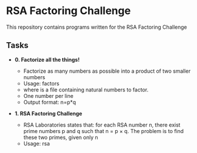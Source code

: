 # RSA Factoring Challenge

This repository contains programs written for the RSA Factoring Challenge

## Tasks

* **0. Factorize all the things!**
  * Factorize as many numbers as possible into a product of two smaller numbers
  * Usage: factors <file>
  * where <file> is a file containing natural numbers to factor.
  * One number per line
  * Output format: n=p*q

* **1. RSA Factoring Challenge**
  * RSA Laboratories states that: for each RSA number n, there exist prime numbers p and q such that n = p × q. The problem is to find these two primes, given only n
  * Usage: rsa <file>

